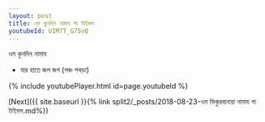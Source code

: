 ```yaml
---
layout: post
title: ওম কুনদিন নামায গা টাইমস
youtubeId: UIM7T_G75vQ
---
```

 
 
 ওম কুনদিন নামায  
 
 -  যার হাতে জল জগ (পঞ্চ পথড়া) 
 
  
 
  
 
 
 
 
 
 


{% include youtubePlayer.html id=page.youtubeId %}
 
[Next]({{ site.baseurl }}{% link  split2/_posts/2018-08-23-ওম ভিকুরবানায়া নামায গা টাইমস.md%})
 
